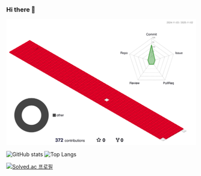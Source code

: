 ### Hi there 👋

<!--![header](https://capsule-render.vercel.app/api?type=waving&text=swKim's%20hub&animation=fadeIn&color=C7A48B&height=180)-->

![](./profile-3d-contrib/profile-gitblock.svg)

![GitHub stats](https://github-readme-stats.vercel.app/api?username=Sangwoo97&show_icons=true&theme=radical)
![Top Langs](https://github-readme-stats.vercel.app/api/top-langs/?username=Sangwoo97&layout=compact)


[![Solved.ac
프로필](http://mazassumnida.wtf/api/v2/generate_badge?boj=aa6618)](https://solved.ac/aa6618)

<!--
**Sangwoo97/Sangwoo97** is a ✨ _special_ ✨ repository because its `README.md` (this file) appears on your GitHub profile.

Here are some ideas to get you started:

- 🔭 I’m currently working on ...
- 🌱 I’m currently learning ...
- 👯 I’m looking to collaborate on ...
- 🤔 I’m looking for help with ...
- 💬 Ask me about ...
- 📫 How to reach me: ...
- 😄 Pronouns: ...
- ⚡ Fun fact: ...
-->
